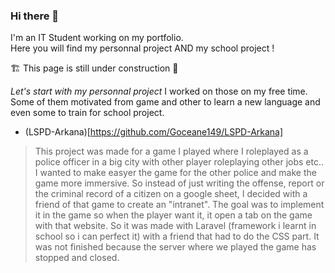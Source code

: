 ### Hi there 👋

I'm an IT Student working on my portfolio.<br>
Here you will find my personnal project AND my school project !

🏗️ This page is still under construction 🚧

*Let's start with my personnal project*
I worked on those on my free time. Some of them motivated from game and other to learn a new language and even some to train for school project.

- (LSPD-Arkana)[https://github.com/Goceane149/LSPD-Arkana] 
> This project was made for a game I played where I roleplayed as a police officer in a big city with other player roleplaying other jobs etc..
> I wanted to make easyer the game for the other police and make the game more immersive.
> So instead of just writing the offense, report or the criminal record of a citizen on a google sheet, I decided with a friend of that game to create an "intranet".
> The goal was to implement it in the game so when the player want it, it open a tab on the game with that website.
> So it was made with Laravel (framework i learnt in school so i can perfect it) with a friend that had to do the CSS part.
> It was not finished because the server where we played the game has stopped and closed.


<!--
**D3B1RUM4N/D3B1RUM4N** is a ✨ _special_ ✨ repository because its `README.md` (this file) appears on your GitHub profile.

Here are some ideas to get you started:

- 🔭 I’m currently working on ...
- 🌱 I’m currently learning ...
- 👯 I’m looking to collaborate on ...
- 🤔 I’m looking for help with ...
- 💬 Ask me about ...
- 📫 How to reach me: ...
- 😄 Pronouns: ...
- ⚡ Fun fact: ...
-->
